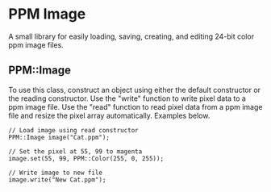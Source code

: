 # PPM Image
A small library for easily loading, saving, creating, and editing 24-bit color ppm image files.

## PPM::Image
To use this class, construct an object using either the default
constructor or the reading constructor. Use the "write" function
to write pixel data to a ppm image file. Use the "read" function
to read pixel data from a ppm image file and resize the pixel array
automatically. Examples below.

```
// Load image using read constructor
PPM::Image image("Cat.ppm");

// Set the pixel at 55, 99 to magenta
image.set(55, 99, PPM::Color(255, 0, 255));

// Write image to new file
image.write("New Cat.ppm");
```
